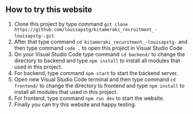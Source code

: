 ## How to try this website
1. Clone this project by type command `git clone https://github.com/louisapstg/kitameraki_recruitment_-louisapstg-.git`.
2. After that type command `cd kitameraki_recuritment_-louisapstg-` and then type command `code .` to open this project in Visual Studio Code
3. On your Visual Studio Code type command `cd backend/` to change the directory to backend and type `npm install` to install all modules that used in this project.
4. For backend, type command `npm start` to start the backend server.
5. Open new Visual Studio Code terminal and then type command `cd frontend/` to change the directory to frontend and type `npm install` to install all modules that used in this project.
6. For frontend, type command  `npm run dev` to start the website.
7. Finally you can try this website and happy testing.
